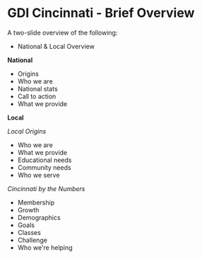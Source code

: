 GDI Cincinnati - Brief Overview
======================

A two-slide overview of the following:

* National & Local Overview

**National**

* Origins
* Who we are
* National stats
* Call to action
* What we provide

**Local**

*Local Origins*
* Who we are
* What we provide
* Educational needs
* Community needs
* Who we serve

*Cincinnati by the Numbers*
* Membership
* Growth
* Demographics
* Goals
* Classes
* Challenge
* Who we're helping